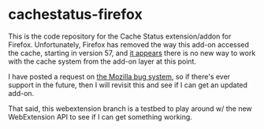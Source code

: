 cachestatus-firefox
===================

This is the code repository for the Cache Status extension/addon for Firefox. Unfortunately, Firefox has removed the way this add-on accessed the cache, starting in version 57, and [it appears](https://discourse.mozilla.org/t/updating-my-add-on-is-this-even-possible-now/25204) there is no new way to work with the cache system from the add-on layer at this point.

I have posted a request on [the Mozilla bug system](https://bugzilla.mozilla.org/show_bug.cgi?id=1439563), so if there's ever support in the future, then I will revisit this and see if I can get an updated add-on.

That said, this webextension branch is a testbed to play around w/ the new WebExtension API to see if I can get something working.

